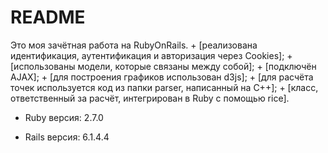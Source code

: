 # README

Это моя зачётная работа на RubyOnRails. 
    + [реализована идентификация, аутентификация и авторизация через Cookies];
    + [использованы модели, которые связаны между собой];
    + [подключён AJAX];
    + [для построения графиков использован d3js];
    + [для расчёта точек используется код из папки parser, написанный на С++];
    + [класс, ответственный за расчёт, интегрирован в Ruby с помощью rice].

* Ruby версия: 2.7.0

* Rails версия: 6.1.4.4
